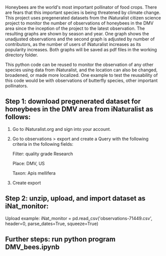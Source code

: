 Honeybees are the world's most important pollinator of food crops. There are fears that this important species is being threatened by climate change. This project uses pregenerated datasets from the iNaturalist citizen science project to monitor the number of observations of honeybees in the DMV area since the inception of the project to the latest observation. The resulting graphs are shown by season and year. One graph shows the unadjusted observations and the second graph is adjusted by number of contributors, as the number of users of iNaturalist increases as its popularity increases. Both graphs will be saved as pdf files in the working directory folder.

This python code can be reused to monitor the observation of any other species using data from iNaturalist, and the location can also be changed, broadened, or made more localized. One example to test the reusability of this code would be with observations of butterfly species, other important pollinators. 



## Step 1: download pregenerated dataset for honeybees in the DMV area from iNaturalist as follows:
1. Go to iNaturalist.org and sign into your account.
2. Go to observations > export and create a Query with the following criteria in the following fields:

    Filter: quality grade Research
    
    Place: DMV, US
    
    Taxon: Apis mellifera
    
3. Create export

## Step 2: unzip, upload, and import dataset as iNat_monitor:
Upload example: iNat_monitor = pd.read_csv('observations-71449.csv', header=0, parse_dates=True, squeeze=True)

## Further steps: run python program DMV_bees.ipynb
